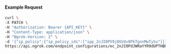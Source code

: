 <!-- Code generated for API Clients. DO NOT EDIT. -->

#### Example Request

```bash
curl \
-X PATCH \
-H "Authorization: Bearer {API_KEY}" \
-H "Content-Type: application/json" \
-H "Ngrok-Version: 2" \
-d '{"ip_policy":{"ip_policy_ids":["ipp_2nJI0PV9j8GV4v0PkTgnnMwTySu"]}}' \
https://api.ngrok.com/endpoint_configurations/ec_2nJI0PdJWRaYYR9dUPTHBU0F340
```
